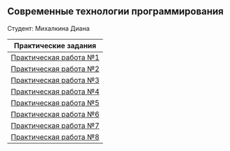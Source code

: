 ## Современные технологии программирования

Студент: Михалкина Диана



| Практические задания  |
| ----------------------| 
| [Практическая работа №1](./1(1lab)/Diana_1lab_STP.py) |
| [Практическая работа №2](./2(2lab)/Diana_2lab_STP.py) |                                 
| [Практическая работа №3](./3(3lab)/Diana_3lab_STP.py) |                                    
| [Практическая работа №4](./4(4lab)/Diana_4lab_STP.py) |                                    
| [Практическая работа №5](./5(5lab)/Diana_5lab_STP.py) |     
| [Практическая работа №6](./6(6lab)/Diana_6lab_STP.py) | 
| [Практическая работа №7](./7(7lab)/Diana_7lab_STP.py) | 
| [Практическая работа №8](./8(8lab)/Diana_8lab_STP.py) |                               
            
